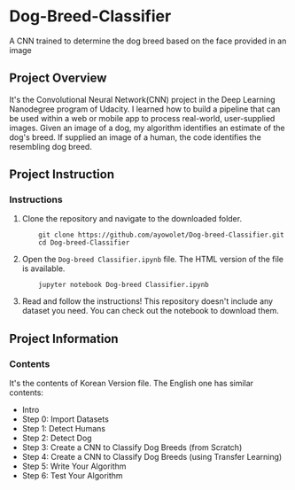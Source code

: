 # Dog-Breed-Classifier
A CNN trained to determine the dog breed based on the face provided in an image

## Project Overview

It's the Convolutional Neural Network(CNN) project in the Deep Learning Nanodegree program of Udacity. I learned how to build a pipeline that can be used within a web or mobile app to process real-world, user-supplied images. Given an image of a dog, my algorithm identifies an estimate of the dog's breed. If supplied an image of a human, the code identifies the resembling dog breed.

## Project Instruction

### Instructions

1. Clone the repository and navigate to the downloaded folder.
	```	
		git clone https://github.com/ayowolet/Dog-breed-Classifier.git
		cd Dog-breed-Classifier
	```
2. Open the `Dog-breed Classifier.ipynb` file. The HTML version of the file is available.
	```
		jupyter notebook Dog-breed Classifier.ipynb
	```
3. Read and follow the instructions! This repository doesn't include any dataset you need. You can check out the notebook to download them.

 
## Project Information

### Contents

It's the contents of Korean Version file. The English one has similar contents:

- Intro
- Step 0: Import Datasets
- Step 1: Detect Humans
- Step 2: Detect Dog
- Step 3: Create a CNN to Classify Dog Breeds (from Scratch)
- Step 4: Create a CNN to Classify Dog Breeds (using Transfer Learning)
- Step 5: Write Your Algorithm
- Step 6: Test Your Algorithm

